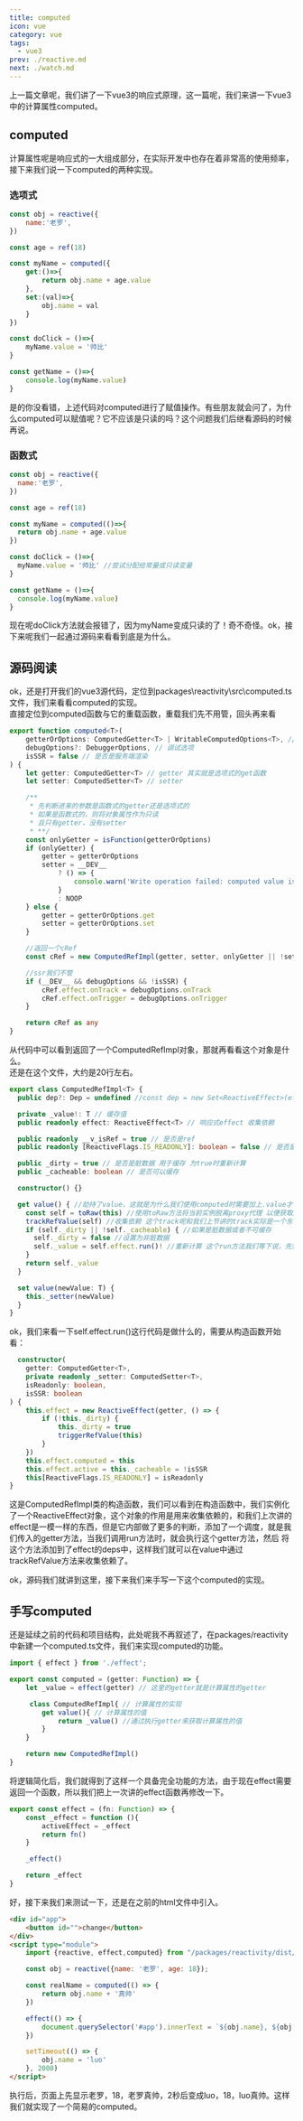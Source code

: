 ```yaml
---
title: computed
icon: vue
category: vue
tags:
  - vue3
prev: ./reactive.md
next: ./watch.md
---
```


上一篇文章呢，我们讲了一下vue3的响应式原理，这一篇呢，我们来讲一下vue3中的计算属性computed。

<!-- more -->
## computed
计算属性呢是响应式的一大组成部分，在实际开发中也存在着非常高的使用频率，接下来我们说一下computed的两种实现。

### 选项式
```javascript
const obj = reactive({
    name:'老罗',
})

const age = ref(18)

const myName = computed({
    get:()=>{
        return obj.name + age.value
    },
    set:(val)=>{
        obj.name = val
    }
})

const doClick = ()=>{
    myName.value = '帅比'
}

const getName = ()=>{
    console.log(myName.value)
}
```

是的你没看错，上述代码对computed进行了赋值操作。有些朋友就会问了，为什么computed可以赋值呢？它不应该是只读的吗？这个问题我们后继看源码的时候再说。  

### 函数式
```javascript
const obj = reactive({
  name:'老罗',
})

const age = ref(18)

const myName = computed(()=>{
  return obj.name + age.value
})

const doClick = ()=>{
  myName.value = '帅比' //尝试分配给常量或只读变量
}

const getName = ()=>{
  console.log(myName.value)
}
```
现在呢doClick方法就会报错了，因为myName变成只读的了！奇不奇怪。ok，接下来呢我们一起通过源码来看看到底是为什么。

## 源码阅读
ok，还是打开我们的vue3源代码，定位到packages\reactivity\src\computed.ts文件，我们来看看computed的实现。  
直接定位到computed函数与它的重载函数，重载我们先不用管，回头再来看
```typescript
export function computed<T>(
    getterOrOptions: ComputedGetter<T> | WritableComputedOptions<T>, // 计算属性的getter或者setter，理应是一个方法
    debugOptions?: DebuggerOptions, // 调试选项
    isSSR = false // 是否是服务端渲染
) {
    let getter: ComputedGetter<T> // getter 其实就是选项式的get函数
    let setter: ComputedSetter<T> // setter

    /**
     * 先判断进来的参数是函数式的getter还是选项式的
     * 如果是函数式的，则将对象属性作为只读
     * 且只有getter，没有setter
     * **/
    const onlyGetter = isFunction(getterOrOptions)
    if (onlyGetter) {
        getter = getterOrOptions
        setter = __DEV__
            ? () => {
                console.warn('Write operation failed: computed value is readonly')
            }
            : NOOP
    } else {
        getter = getterOrOptions.get
        setter = getterOrOptions.set
    }

    //返回一个cRef
    const cRef = new ComputedRefImpl(getter, setter, onlyGetter || !setter, isSSR)

    //ssr我们不管
    if (__DEV__ && debugOptions && !isSSR) {
        cRef.effect.onTrack = debugOptions.onTrack
        cRef.effect.onTrigger = debugOptions.onTrigger
    }

    return cRef as any
}
```
从代码中可以看到返回了一个ComputedRefImpl对象，那就再看看这个对象是什么。  
还是在这个文件，大约是20行左右。
```typescript
export class ComputedRefImpl<T> {
  public dep?: Dep = undefined //const dep = new Set<ReactiveEffect>(effects) as Dep 其实就是上一篇文章中的effects收集的依赖

  private _value!: T // 缓存值
  public readonly effect: ReactiveEffect<T> // 响应式effect 收集依赖

  public readonly __v_isRef = true // 是否是ref
  public readonly [ReactiveFlags.IS_READONLY]: boolean = false // 是否是只读

  public _dirty = true // 是否是脏数据 用于缓存 为true时重新计算
  public _cacheable: boolean // 是否可以缓存

  constructor() {}

  get value() { //劫持了value，这就是为什么我们使用computed时需要加上.value才能访问
    const self = toRaw(this) //使用toRaw方法将当前实例脱离proxy代理 以便获取原始值
    trackRefValue(self) //收集依赖 这个track呢和我们上节讲的track实际是一个东西
    if (self._dirty || !self._cacheable) { //如果是脏数据或者不可缓存
      self._dirty = false //设置为非脏数据
      self._value = self.effect.run()! //重新计算 这个run方法我们等下说，先知道它就是用来获取计算属性的值
    }
    return self._value
  }

  set value(newValue: T) {
    this._setter(newValue)
  }
}
```
ok，我们来看一下self.effect.run()这行代码是做什么的，需要从构造函数开始看：
```typescript
  constructor(
    getter: ComputedGetter<T>,
    private readonly _setter: ComputedSetter<T>,
    isReadonly: boolean,
    isSSR: boolean
) {
    this.effect = new ReactiveEffect(getter, () => {
        if (!this._dirty) {
            this._dirty = true
            triggerRefValue(this)
        }
    })
    this.effect.computed = this
    this.effect.active = this._cacheable = !isSSR
    this[ReactiveFlags.IS_READONLY] = isReadonly
}
```
这是ComputedRefImpl类的构造函数，我们可以看到在构造函数中，我们实例化了一个ReactiveEffect对象，这个对象的作用是用来收集依赖的，和我们上次讲的
effect是一模一样的东西，但是它内部做了更多的判断，添加了一个调度，就是我们传入的getter方法，当我们调用run方法时，就会执行这个getter方法，然后
将这个方法添加到了effect的deps中，这样我们就可以在value中通过trackRefValue方法来收集依赖了。

ok，源码我们就讲到这里，接下来我们来手写一下这个computed的实现。

## 手写computed
还是延续之前的代码和项目结构，此处呢我不再叙述了，在packages/reactivity中新建一个computed.ts文件，我们来实现computed的功能。
```typescript
import { effect } from './effect';

export const computed = (getter: Function) => {
    let _value = effect(getter) // 这里的getter就是计算属性的getter

     class ComputedRefImpl{ // 计算属性的实现
        get value(){ // 计算属性的值
            return _value() //通过执行getter来获取计算属性的值
        }
    }

    return new ComputedRefImpl()
}
```
将逻辑简化后，我们就得到了这样一个具备完全功能的方法，由于现在effect需要返回一个函数，所以我们把上一次讲的effect函数再修改一下。
```typescript
export const effect = (fn: Function) => {
    const _effect = function (){
        activeEffect = _effect
        return fn()
    }

    _effect()

    return _effect
}
```
好，接下来我们来测试一下，还是在之前的html文件中引入。
```html
<div id="app">
    <button id="">change</button>
</div>
<script type="module">
    import {reactive, effect,computed} from "/packages/reactivity/dist/reactivity.esm-bundler.js";

    const obj = reactive({name: '老罗', age: 18});

    const realName = computed(() => {
        return obj.name + '真帅'
    })

    effect(() => {
        document.querySelector('#app').innerText = `${obj.name}, ${obj.age}, ${realName.value}`
    })

    setTimeout(() => {
        obj.name = 'luo'
    }, 2000)
</script>
```
执行后，页面上先显示老罗，18，老罗真帅，2秒后变成luo，18，luo真帅。这样我们就实现了一个简易的computed。